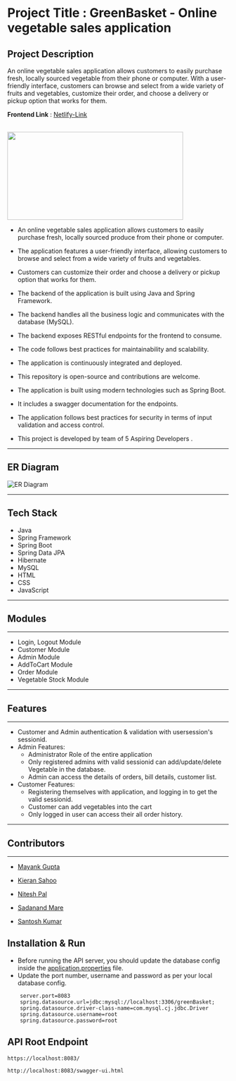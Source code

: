 # Project Title : GreenBasket - Online vegetable sales application

## Project Description 
An online vegetable sales application allows customers to easily purchase fresh, locally sourced vegetable from their phone or computer. With a user-friendly interface, customers can browse and select from a wide variety of fruits and vegetables, customize their order, and choose a delivery or pickup option that works for them.

**Frontend Link** : [Netlify-Link](https://green-basket-deployed.netlify.app/)

<br>
<img src="https://user-images.githubusercontent.com/107461052/212683987-3cf29572-7af3-4b84-bc8d-57c594f8a75e.png"  width="400" height="200" position="center">
<br>

- An online vegetable sales application allows customers to easily purchase fresh, locally sourced produce from their phone or computer.
- The application features a user-friendly interface, allowing customers to browse and select from a wide variety of fruits and vegetables.
- Customers can customize their order and choose a delivery or pickup option that works for them.
- The backend of the application is built using Java and Spring Framework.
- The backend handles all the business logic and communicates with the database (MySQL).
- The backend exposes RESTful endpoints for the frontend to consume.
- The code follows best practices for maintainability and scalability.
- The application is continuously integrated and deployed.
- This repository is open-source and contributions are welcome.
- The application is built using modern technologies such as Spring Boot.
- It includes a swagger documentation for the endpoints.
- The application follows best practices for security in terms of input validation and access control.

- This project is developed by team of 5 Aspiring Developers .

---
## ER Diagram
![ER Diagram](https://github.com/kieransahoo/GreenBasket/assets/101393428/9383e35e-9638-45e3-9454-cc54e1a6e5f5)

---
## Tech Stack

* Java
* Spring Framework
* Spring Boot
* Spring Data JPA
* Hibernate
* MySQL
* HTML
* CSS
* JavaScript

------------------------------------------------------------------------------
## Modules
------------------------------------------------------------------------------
* Login, Logout Module
* Customer Module
* Admin Module
* AddToCart Module
* Order Module
* Vegetable Stock Module

---------------------------------------------------------------------------------
## Features

---------------------------------------------------------------------------------
* Customer and Admin authentication & validation with usersession's sessionid.
* Admin Features:
    * Administrator Role of the entire application
    * Only registered admins with valid sessionid can add/update/delete Vegetable in the database.
    * Admin can access the details of orders, bill details, customer list.
* Customer Features:
    * Registering themselves with application, and logging in to get the valid sessionid.
    * Customer can add vegetables into the cart
    * Only logged in user can access their all order history.

--------------------------------------------------------------------------------
## Contributors
--------------------------------------------------------------------------------
- <a href="https://github.com/mynkgupta22">Mayank Gupta</a>

- <a href="https://github.com/kieransahoo">Kieran Sahoo</a>

- <a href="https://github.com/mynkgupta22">Nitesh Pal</a>

- <a href="https://github.com/mynkgupta22">Sadanand Mare</a>

- <a href="https://github.com/mynkgupta22">Santosh Kumar</a>


## Installation & Run

* Before running the API server, you should update the database config inside the [application.properties](GrennBasket\src\main\resources\application.properties) file. 
* Update the port number, username and password as per your local database config.

```
    server.port=8083
    spring.datasource.url=jdbc:mysql://localhost:3306/greenBasket;
    spring.datasource.driver-class-name=com.mysql.cj.jdbc.Driver
    spring.datasource.username=root
    spring.datasource.password=root
```

## API Root Endpoint

`https://localhost:8083/`

`http://localhost:8083/swagger-ui.html`







